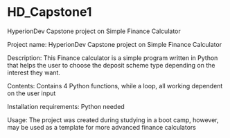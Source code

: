 # HD_Capstone1
HyperionDev Capstone project on Simple Finance Calculator

Project name: HyperionDev Capstone project on Simple Finance Calculator

Description: This Finance calculator is a simple program written in Python that helps the user to choose the deposit scheme type depending on the interest they want.

Contents: Contains 4 Python functions, while a loop, all working dependent on the user input

Installation requirements: Python needed

Usage: The project was created during studying in a boot camp, however, may be used as a template for more advanced finance calculators
